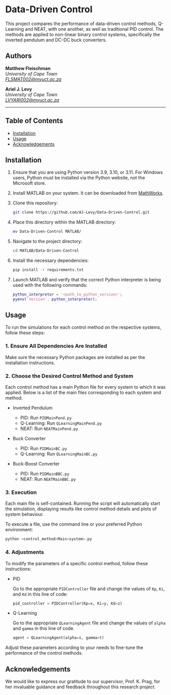 # Data-Driven Control

This project compares the performance of data-driven control methods, Q-Learning and NEAT, with one another, as well as traditional PID control. The methods are applied to non-linear binary control systems, specifically the inverted pendulum and DC-DC buck converters.

## Authors
**Matthew Fleischman**<br>
*University of Cape Town* <br>
*FLSMAT002@myuct.ac.za* 
<br>

**Ariel J. Levy**<br>
*University of Cape Town* <br>
*LVYARI002@myuct.ac.za*
___

## Table of Contents
- [Installation](#installation)
- [Usage](#usage)
- [Acknowledgements](#acknowledgements)

## Installation

1. Ensure that you are using Python version 3.9, 3.10, or 3.11. For Windows users, Python must be installed via the Python website, not the Microsoft store.

2. Install MATLAB on your system. It can be downloaded from [MathWorks](https://www.mathworks.com/products/matlab.html).

3. Clone this repository:
    ```bash
   git clone https://github.com/AJ-Levy/Data-Driven-Control.git
    ```

4. Place this directory within the MATLAB directory:
   ```bash
   mv Data-Driven-Control MATLAB/
   ```
   
5. Navigate to the project directory:
    ```bash
    cd MATLAB/Data-Driven-Control
    ```
    
6. Install the necessary dependencies:
    ```bash
    pip install -r requirements.txt
    ```

7. Launch MATLAB and verify that the correct Python interpreter is being used with the following commands:
    ```MATLAB
    python_interpretor = '<path_to_python_version>';
    pyenv('Version', python_interpretor);
    ```
    
## Usage

To run the simulations for each control method on the respective systems, follow these steps:

### 1. Ensure All Dependencies Are Installed
Make sure the necessary Python packages are installed as per the installation instructions.

### 2. Choose the Desired Control Method and System
Each control method has a main Python file for every system to which it was applied. Below is a list of the main files corresponding to each system and method. 

 - Inverted Pendulum

    - PID: Run `PIDMainPend.py`
    - Q-Learning: Run `QLearningMainPend.py`
    - NEAT: Run `NEATMainPend.py` 

- Buck Converter

    - PID: Run `PIDMainBC.py`
    - Q-Learning: Run `QLearningMainBC.py`

- Buck-Boost Converter

    - PID: Run `PIDMainBBC.py`
    - NEAT: Run `NEATMainBBC.py`

### 3. Execution
Each main file is self-contained. Running the script will automatically start the simulation, displaying results like control method details and plots of system behaviour. 

To execute a file, use the command line or your preferred Python environment:
```bash
python <control_method>Main<system>.py
```

### 4. Adjustments

To modify the parameters of a specific control method, follow these instructions:

- PID

    Go to the appropriate `PIDController` file and change the values of `Kp`, `Ki`, and `Kd` in this line of code:
    ```python
    pid_controller = PIDController(Kp=x, Ki=y, Kd=z)
    ```

- Q-Learning

    Go to the appropriate `QLearningAgent` file and change the values of `alpha` and `gamma` in this line of code.
    ```python
    agent = QLearningAgent(alpha=s, gamma=t) 
    ```

Adjust these parameters according to your needs to fine-tune the performance of the control methods.

## Acknowledgements

We would like to express our gratitude to our supervisor, Prof. K. Prag, for her invaluable guidance and feedback throughout this research project.

  
